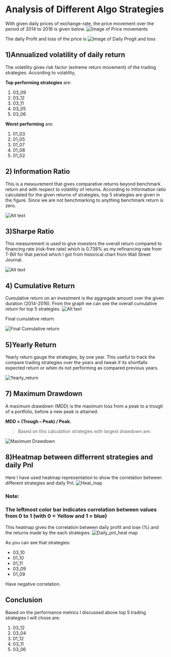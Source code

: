 # Analysis of Different Algo Strategies



With given daily prices of exchange-rate, the price movement over the period of 2014 to 2016 is given below.
![Image of Price movements](https://github.com/supreeth8/high_freq_algo/blob/master/img/XAU_USD%20price%20movment.png)

The daily Profit and loss of the price is
![Image of Daily Progit and loss](https://github.com/supreeth8/high_freq_algo/blob/master/img/Daily%20prfit%20and%20loss.png)

## 1)Annualized volatility of daily return



The volatility gives risk factor (extreme return movement) of the trading strategies. According to volatility,

**Top performing strategies** are:

1. 03\_09
2. 03\_12
3. 03\_11
4. 03\_05
5. 03\_06





**Worst performing** are:

1. 01\_03
2. 01\_05
3. 01\_07
4. 01\_08
5. 01\_02



## 2) Information Ratio

This is a measurement that gives comparative returns beyond benchmark return and with respect to volatility of returns. According to Information ratio calculated for the given returns of strategies, top 5 strategies are given in the figure. Since we are not benchmarking to anything benchmark return is zero.

![Alt text](https://github.com/supreeth8/high_freq_algo/blob/master/img/info_ratio.png)


## 3)Sharpe Ratio
This measurement is used to give investors the overall return compared to financing rate (risk-free rate) which is 0.738% as my refinancing rate from T-Bill for that period which I got from historical chart from Wall Street Journal.

 ![Alt text](https://github.com/supreeth8/high_freq_algo/blob/master/img/sharpe_ratio.png)
 
 ## 4) Cumulative Return
 
Cumulative return on an investment is the aggregate amount over the given duration (2014-2016). From the graph we can see the overall cumulative return for top 5 strategies.
![Alt text](https://github.com/supreeth8/high_freq_algo/blob/master/img/Cummulative%20return.png)

Final cumulative return:

![Final Cumulative return](https://github.com/supreeth8/high_freq_algo/blob/master/img/cumlative_return.png)


## 5)Yearly Return

Yearly return gauge the strategies, by one year. This useful to track the compare trading strategies over the years and tweak if its shortfalls expected return or when its not performing as compared previous years.

 ![Yearly_return](https://github.com/supreeth8/high_freq_algo/blob/master/img/Yearly_return.png)

## 7) Maximum Drawdown

A maximum drawdown (MDD) is the maximum loss from a peak to a trough of a portfolio, before a new peak is attained.

**MDD = (Trough – Peak) / Peak.**

> Based on this calculation strategies with largest drawdown are:

![Maximum Drawdown](https://github.com/supreeth8/high_freq_algo/blob/master/img/MaxDD.png)



## 8)Heatmap between differrent strategies and daily Pnl

Here I have used heatmap representation to show the correlation between different strategies and daily Pnl.
![Heat_map](https://github.com/supreeth8/high_freq_algo/blob/master/img/Heatmap.png)

### Note:

### The leftmost color bar indicates correlation between values from 0 to 1 (with 0 = Yellow and 1 = blue)





This heatmap gives the correlation between daily profit and lose (%) and the returns made by the each strategies.
![Daily_pnl_heat map](https://github.com/supreeth8/high_freq_algo/blob/master/img/Dail_pnl%20heatmap.png)

As you can see that strategies:

- 03\_10
- 01\_10
- 01\_11
- 03\_09
- 01\_09

Have negative correlation.





## Conclusion

Based on the performance metrics I discussed above top 5 trading strategies I will chose are:

1. 03\_12
2. 03\_04
3. 01\_12
4. 03\_11
5. 03\_06

